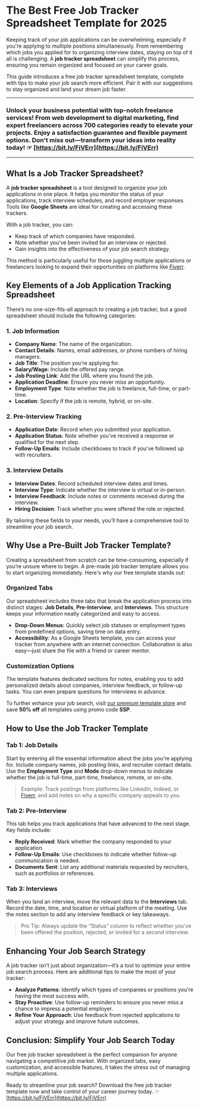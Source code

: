 # The Best Free Job Tracker Spreadsheet Template for 2025

Keeping track of your job applications can be overwhelming, especially if you're applying to multiple positions simultaneously. From remembering which jobs you applied for to organizing interview dates, staying on top of it all is challenging. A **job tracker spreadsheet** can simplify this process, ensuring you remain organized and focused on your career goals.

This guide introduces a free job tracker spreadsheet template, complete with tips to make your job search more efficient. Pair it with our suggestions to stay organized and land your dream job faster.

---

### Unlock your business potential with top-notch freelance services! From web development to digital marketing, find expert freelancers across 700 categories ready to elevate your projects. Enjoy a satisfaction guarantee and flexible payment options. Don't miss out—transform your ideas into reality today! ☞ [https://bit.ly/FiVErr](https://bit.ly/FiVErr)

---

## What Is a Job Tracker Spreadsheet?

A **job tracker spreadsheet** is a tool designed to organize your job applications in one place. It helps you monitor the status of your applications, track interview schedules, and record employer responses. Tools like **Google Sheets** are ideal for creating and accessing these trackers.

With a job tracker, you can:

- Keep track of which companies have responded.
- Note whether you’ve been invited for an interview or rejected.
- Gain insights into the effectiveness of your job search strategy.

This method is particularly useful for those juggling multiple applications or freelancers looking to expand their opportunities on platforms like [Fiverr](https://bit.ly/FiVErr).

## Key Elements of a Job Application Tracking Spreadsheet

There’s no one-size-fits-all approach to creating a job tracker, but a good spreadsheet should include the following categories:

### 1. Job Information
- **Company Name**: The name of the organization.
- **Contact Details**: Names, email addresses, or phone numbers of hiring managers.
- **Job Title**: The position you’re applying for.
- **Salary/Wage**: Include the offered pay range.
- **Job Posting Link**: Add the URL where you found the job.
- **Application Deadline**: Ensure you never miss an opportunity.
- **Employment Type**: Note whether the job is freelance, full-time, or part-time.
- **Location**: Specify if the job is remote, hybrid, or on-site.

### 2. Pre-Interview Tracking
- **Application Date**: Record when you submitted your application.
- **Application Status**: Note whether you’ve received a response or qualified for the next step.
- **Follow-Up Emails**: Include checkboxes to track if you’ve followed up with recruiters.

### 3. Interview Details
- **Interview Dates**: Record scheduled interview dates and times.
- **Interview Type**: Indicate whether the interview is virtual or in-person.
- **Interview Feedback**: Include notes or comments received during the interview.
- **Hiring Decision**: Track whether you were offered the role or rejected.

By tailoring these fields to your needs, you’ll have a comprehensive tool to streamline your job search.

## Why Use a Pre-Built Job Tracker Template?

Creating a spreadsheet from scratch can be time-consuming, especially if you’re unsure where to begin. A pre-made job tracker template allows you to start organizing immediately. Here's why our free template stands out:

### Organized Tabs
Our spreadsheet includes three tabs that break the application process into distinct stages: **Job Details**, **Pre-Interview**, and **Interviews**. This structure keeps your information neatly categorized and easy to access.

- **Drop-Down Menus**: Quickly select job statuses or employment types from predefined options, saving time on data entry.
- **Accessibility**: As a Google Sheets template, you can access your tracker from anywhere with an internet connection. Collaboration is also easy—just share the file with a friend or career mentor.

### Customization Options
The template features dedicated sections for notes, enabling you to add personalized details about companies, interview feedback, or follow-up tasks. You can even prepare questions for interviews in advance.

To further enhance your job search, visit [our premium template store](https://spreadsheetpoint.com/templates/) and save **50% off** all templates using promo code **SSP**.

## How to Use the Job Tracker Template

### Tab 1: Job Details
Start by entering all the essential information about the jobs you’re applying for. Include company names, job posting links, and recruiter contact details. Use the **Employment Type** and **Mode** drop-down menus to indicate whether the job is full-time, part-time, freelance, remote, or on-site.

> Example: Track postings from platforms like LinkedIn, Indeed, or [Fiverr](https://bit.ly/FiVErr), and add notes on why a specific company appeals to you.

### Tab 2: Pre-Interview
This tab helps you track applications that have advanced to the next stage. Key fields include:

- **Reply Received**: Mark whether the company responded to your application.
- **Follow-Up Emails**: Use checkboxes to indicate whether follow-up communication is needed.
- **Documents Sent**: List any additional materials requested by recruiters, such as portfolios or references.

### Tab 3: Interviews
When you land an interview, move the relevant data to the **Interviews** tab. Record the date, time, and location or virtual platform of the meeting. Use the notes section to add any interview feedback or key takeaways.

> Pro Tip: Always update the “Status” column to reflect whether you’ve been offered the position, rejected, or invited for a second interview.

## Enhancing Your Job Search Strategy

A job tracker isn’t just about organization—it’s a tool to optimize your entire job search process. Here are additional tips to make the most of your tracker:

- **Analyze Patterns**: Identify which types of companies or positions you’re having the most success with.
- **Stay Proactive**: Use follow-up reminders to ensure you never miss a chance to impress a potential employer.
- **Refine Your Approach**: Use feedback from rejected applications to adjust your strategy and improve future outcomes.

## Conclusion: Simplify Your Job Search Today

Our free job tracker spreadsheet is the perfect companion for anyone navigating a competitive job market. With organized tabs, easy customization, and accessible features, it takes the stress out of managing multiple applications.

Ready to streamline your job search? Download the free job tracker template now and take control of your career journey today. ☞ [https://bit.ly/FiVErr](https://bit.ly/FiVErr)
